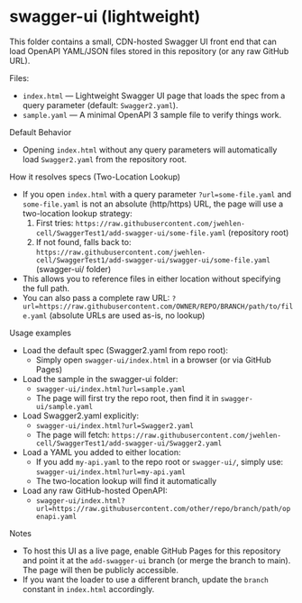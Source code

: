 # swagger-ui (lightweight)

This folder contains a small, CDN-hosted Swagger UI front end that can load OpenAPI YAML/JSON files stored in this repository (or any raw GitHub URL).

Files:
- `index.html` — Lightweight Swagger UI page that loads the spec from a query parameter (default: `Swagger2.yaml`).
- `sample.yaml` — A minimal OpenAPI 3 sample file to verify things work.

Default Behavior
- Opening `index.html` without any query parameters will automatically load `Swagger2.yaml` from the repository root.

How it resolves specs (Two-Location Lookup)
- If you open `index.html` with a query parameter `?url=some-file.yaml` and `some-file.yaml` is not an absolute (http/https) URL, the page will use a two-location lookup strategy:
  1. First tries: `https://raw.githubusercontent.com/jwehlen-cell/SwaggerTest1/add-swagger-ui/some-file.yaml` (repository root)
  2. If not found, falls back to: `https://raw.githubusercontent.com/jwehlen-cell/SwaggerTest1/add-swagger-ui/swagger-ui/some-file.yaml` (swagger-ui/ folder)
- This allows you to reference files in either location without specifying the full path.
- You can also pass a complete raw URL: `?url=https://raw.githubusercontent.com/OWNER/REPO/BRANCH/path/to/file.yaml` (absolute URLs are used as-is, no lookup)

Usage examples
- Load the default spec (Swagger2.yaml from repo root):
  - Simply open `swagger-ui/index.html` in a browser (or via GitHub Pages)
- Load the sample in the swagger-ui folder:
  - `swagger-ui/index.html?url=sample.yaml`
  - The page will first try the repo root, then find it in `swagger-ui/sample.yaml`
- Load Swagger2.yaml explicitly:
  - `swagger-ui/index.html?url=Swagger2.yaml`
  - The page will fetch: `https://raw.githubusercontent.com/jwehlen-cell/SwaggerTest1/add-swagger-ui/Swagger2.yaml`
- Load a YAML you added to either location:
  - If you add `my-api.yaml` to the repo root or `swagger-ui/`, simply use:
    `swagger-ui/index.html?url=my-api.yaml`
  - The two-location lookup will find it automatically
- Load any raw GitHub-hosted OpenAPI:
  - `swagger-ui/index.html?url=https://raw.githubusercontent.com/other/repo/branch/path/openapi.yaml`

Notes
- To host this UI as a live page, enable GitHub Pages for this repository and point it at the `add-swagger-ui` branch (or merge the branch to main). The page will then be publicly accessible.
- If you want the loader to use a different branch, update the `branch` constant in `index.html` accordingly.
